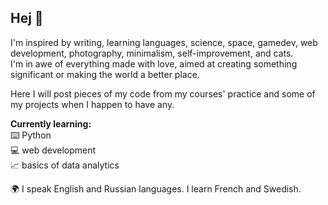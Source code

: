 ## Hej 👋

I'm inspired by writing, learning languages, science, space, gamedev, web development, photography, minimalism, self-improvement, and cats.<br>
I'm in awe of everything made with love, aimed at creating something significant or making the world a better place.

Here I will post pieces of my code from my courses' practice and some of my projects when I happen to have any.

**Currently learning:**<br>
⌨️ Python<br>
💻 web development<br>
📈 basics of data analytics<br>

🌍 I speak English and Russian languages. I learn French and Swedish.
